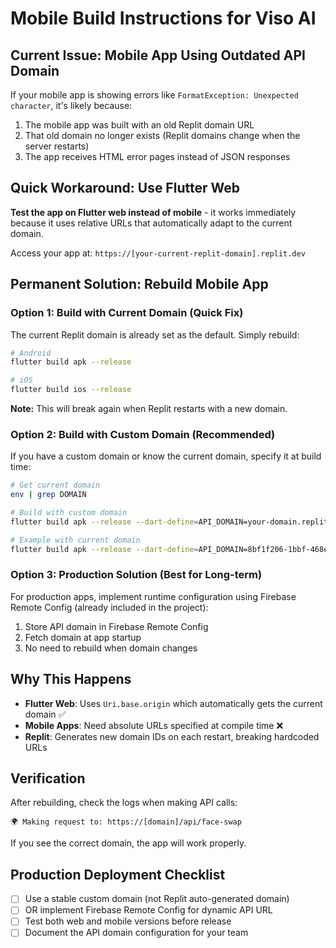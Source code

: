 # Mobile Build Instructions for Viso AI

## Current Issue: Mobile App Using Outdated API Domain

If your mobile app is showing errors like `FormatException: Unexpected character`, it's likely because:
1. The mobile app was built with an old Replit domain URL
2. That old domain no longer exists (Replit domains change when the server restarts)
3. The app receives HTML error pages instead of JSON responses

## Quick Workaround: Use Flutter Web
**Test the app on Flutter web instead of mobile** - it works immediately because it uses relative URLs that automatically adapt to the current domain.

Access your app at: `https://[your-current-replit-domain].replit.dev`

## Permanent Solution: Rebuild Mobile App

### Option 1: Build with Current Domain (Quick Fix)
The current Replit domain is already set as the default. Simply rebuild:

```bash
# Android
flutter build apk --release

# iOS
flutter build ios --release
```

**Note:** This will break again when Replit restarts with a new domain.

### Option 2: Build with Custom Domain (Recommended)
If you have a custom domain or know the current domain, specify it at build time:

```bash
# Get current domain
env | grep DOMAIN

# Build with custom domain
flutter build apk --release --dart-define=API_DOMAIN=your-domain.replit.dev

# Example with current domain
flutter build apk --release --dart-define=API_DOMAIN=8bf1f206-1bbf-468e-94c3-c805a85c0cc0-00-3pryuqwgngpev.sisko.replit.dev
```

### Option 3: Production Solution (Best for Long-term)
For production apps, implement runtime configuration using Firebase Remote Config (already included in the project):

1. Store API domain in Firebase Remote Config
2. Fetch domain at app startup
3. No need to rebuild when domain changes

## Why This Happens
- **Flutter Web**: Uses `Uri.base.origin` which automatically gets the current domain ✅
- **Mobile Apps**: Need absolute URLs specified at compile time ❌
- **Replit**: Generates new domain IDs on each restart, breaking hardcoded URLs

## Verification
After rebuilding, check the logs when making API calls:
```
🌍 Making request to: https://[domain]/api/face-swap
```

If you see the correct domain, the app will work properly.

## Production Deployment Checklist
- [ ] Use a stable custom domain (not Replit auto-generated domain)
- [ ] OR implement Firebase Remote Config for dynamic API URL
- [ ] Test both web and mobile versions before release
- [ ] Document the API domain configuration for your team
